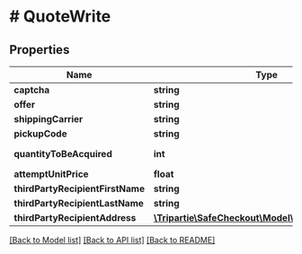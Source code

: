 # # QuoteWrite

## Properties

Name | Type | Description | Notes
------------ | ------------- | ------------- | -------------
**captcha** | **string** |  | [optional]
**offer** | **string** |  | [optional]
**shippingCarrier** | **string** |  | [optional]
**pickupCode** | **string** |  | [optional]
**quantityToBeAcquired** | **int** |  | [default to 1]
**attemptUnitPrice** | **float** |  | [optional]
**thirdPartyRecipientFirstName** | **string** |  | [optional]
**thirdPartyRecipientLastName** | **string** |  | [optional]
**thirdPartyRecipientAddress** | [**\Tripartie\SafeCheckout\Model\QuoteAddressWrite**](QuoteAddressWrite.md) |  | [optional]

[[Back to Model list]](../../README.md#models) [[Back to API list]](../../README.md#endpoints) [[Back to README]](../../README.md)
